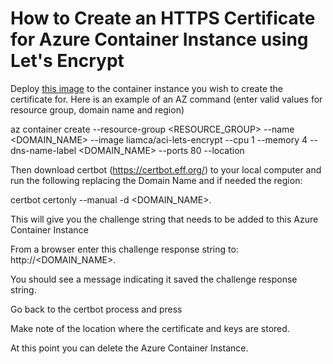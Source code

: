 # How to Create an HTTPS Certificate for Azure Container Instance using Let's Encrypt

Deploy [this image](https://hub.docker.com/repository/docker/liamca/aci-lets-encrypt/general) to the container instance you wish to create the certificate for. Here is an example of an AZ command (enter valid values for resource group, domain name and region)

az container create --resource-group <RESOURCE_GROUP> --name <DOMAIN_NAME> --image liamca/aci-lets-encrypt --cpu 1 --memory 4 --dns-name-label <DOMAIN_NAME> --ports 80 --location

Then download certbot (https://certbot.eff.org/) to your local computer and run the following replacing the Domain Name and if needed the region:

certbot certonly --manual -d <DOMAIN_NAME>.

This will give you the challenge string that needs to be added to this Azure Container Instance

From a browser enter this challenge response string to: http://<DOMAIN_NAME>.

You should see a message indicating it saved the challenge response string.

Go back to the certbot process and press

Make note of the location where the certificate and keys are stored.

At this point you can delete the Azure Container Instance.
